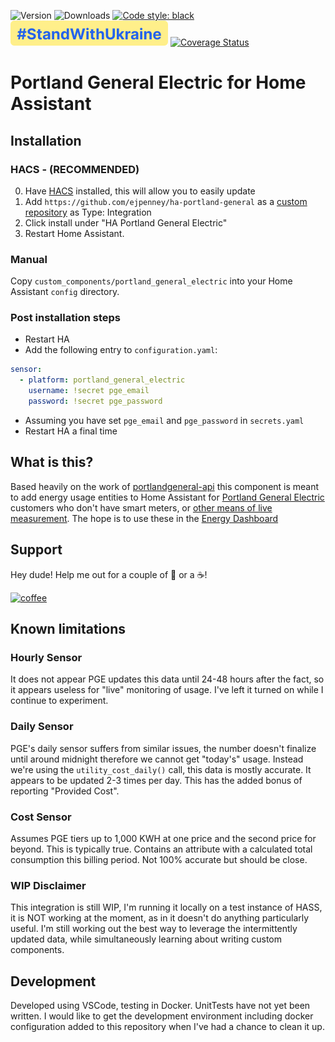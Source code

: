 <!-- [![hacs_badge](https://img.shields.io/badge/HACS-Default-orange.svg)](https://github.com/custom-components/hacs) -->
![Version](https://img.shields.io/github/v/release/ejpenney/ha-portlandgeneral)
![Downloads](https://img.shields.io/github/downloads/ejpenney/ha-portlandgeneral/total)
[![Code style: black](https://img.shields.io/badge/code%20style-black-000000.svg)](https://github.com/psf/black)
[![StandWithUkraine](https://raw.githubusercontent.com/vshymanskyy/StandWithUkraine/main/badges/StandWithUkraine.svg)](https://github.com/vshymanskyy/StandWithUkraine/blob/main/docs/README.md)
[![Coverage Status](https://coveralls.io/repos/github/ejpenney/ha-portlandgeneral/badge.svg?branch=master)](https://coveralls.io/github/ejpenney/ha-portlandgeneral?branch=master)

# Portland General Electric for Home Assistant

## Installation

### HACS - (RECOMMENDED)

0. Have [HACS](https://github.com/custom-components/hacs) installed, this will allow you to easily update
1. Add `https://github.com/ejpenney/ha-portland-general` as a [custom repository](https://custom-components.github.io/hacs/usage/settings/#add-custom-repositories) as Type: Integration
2. Click install under "HA Portland General Electric"
3. Restart Home Assistant.

### Manual

Copy `custom_components/portland_general_electric` into your Home Assistant `config` directory.

### Post installation steps

- Restart HA
- Add the following entry to `configuration.yaml`:

```yaml
sensor:
  - platform: portland_general_electric
    username: !secret pge_email
    password: !secret pge_password
```

- Assuming you have set `pge_email` and `pge_password` in `secrets.yaml`
- Restart HA a final time

## What is this?

Based heavily on the work of [portlandgeneral-api](https://github.com/piekstra/portlandgeneral-api) this component is meant to add energy usage entities to Home Assistant for [Portland General Electric](https://portlandgeneral.com/) customers who don't have smart meters, or [other means of live measurement](https://www.home-assistant.io/blog/2021/08/04/home-energy-management/).  The hope is to use these in the [Energy Dashboard](https://www.home-assistant.io/dashboards/energy)

## Support

Hey dude! Help me out for a couple of :beers: or a :coffee:!

[![coffee](https://www.buymeacoffee.com/assets/img/custom_images/black_img.png)](https://www.buymeacoffee.com/ejpenney)

## Known limitations

### Hourly Sensor

It does not appear PGE updates this data until 24-48 hours after the fact, so it appears useless for "live" monitoring of usage.  I've left it turned on while I continue to experiment.

### Daily Sensor

PGE's daily sensor suffers from similar issues, the number doesn't finalize until around midnight therefore we cannot get "today's" usage.  Instead we're using the `utility_cost_daily()` call, this data is mostly accurate.  It appears to be updated 2-3 times per day.  This has the added bonus of reporting "Provided Cost".

### Cost Sensor

Assumes PGE tiers up to 1,000 KWH at one price and the second price for beyond.  This is typically true.  Contains an attribute with a calculated total consumption this billing period.  Not 100% accurate but should be close.

### WIP Disclaimer

This integration is still WIP, I'm running it locally on a test instance of HASS, it is NOT working at the moment, as in it doesn't do anything particularly useful.  I'm still working out the best way to leverage the intermittently updated data, while simultaneously learning about writing custom components.

## Development

Developed using VSCode, testing in Docker. UnitTests have not yet been written.  I would like to get the development environment including docker configuration added to this repository when I've had a chance to clean it up.
